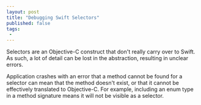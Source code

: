 ```yaml
---
layout: post
title: "Debugging Swift Selectors"
published: false
tags:
 -
---
```


Selectors are an Objective-C construct that don't really carry over to Swift. As such, a lot of detail can be lost in the abstraction, resulting in unclear errors.

Application crashes with an error that a method cannot be found for a selector can mean that the method doesn't exist, or that it cannot be effectively translated to Objective-C. For example, including an enum type in a method signature means it will not be visible as a selector.